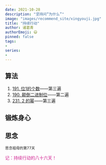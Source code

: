 ```yaml
---
date: 2021-10-28
description: "坚持问“为什么”"
image: "images/recommend_site/xingyouji.jpg"
title: "持续行动"
author: 诸葛青
authorEmoji: 😃
pinned: false
tags:
- 
series:
-
---
```


## 算法
1. [191. 位1的个数](https://leetcode-cn.com/problems/number-of-1-bits/)——第三遍
2. [190. 颠倒二进制位](https://leetcode-cn.com/problems/reverse-bits/)——第二遍
3. [231. 2 的幂](https://leetcode-cn.com/problems/power-of-two/)——第三遍

## 锻炼身心  

## 思念
``思念祖母的第77天``


<font color=VioletRed>记：持续行动的八十六天！</font>

